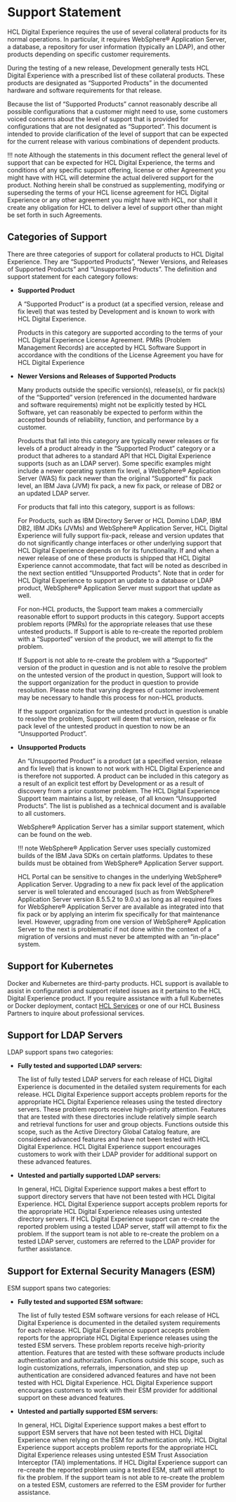 # Support Statement

HCL Digital Experience requires the use of several collateral products for its normal operations. In particular, it requires WebSphere® Application Server, a database, a repository for user information \(typically an LDAP\), and other products depending on specific customer requirements.

During the testing of a new release, Development generally tests HCL Digital Experience with a prescribed list of these collateral products. These products are designated as “Supported Products” in the documented hardware and software requirements for that release.

Because the list of “Supported Products” cannot reasonably describe all possible configurations that a customer might need to use, some customers voiced concerns about the level of support that is provided for configurations that are not designated as “Supported”. This document is intended to provide clarification of the level of support that can be expected for the current release with various combinations of dependent products.

!!! note 
    Although the statements in this document reflect the general level of support that can be expected for HCL Digital Experience, the terms and conditions of any specific support offering, license or other Agreement you might have with HCL will determine the actual delivered support for the product. Nothing herein shall be construed as supplementing, modifying or superseding the terms of your HCL license agreement for HCL Digital Experience or any other agreement you might have with HCL, nor shall it create any obligation for HCL to deliver a level of support other than might be set forth in such Agreements.

## Categories of Support

There are three categories of support for collateral products to HCL Digital Experience. They are “Supported Products”, “Newer Versions, and Releases of Supported Products” and “Unsupported Products”. The definition and support statement for each category follows:

-   **Supported Product**

    A “Supported Product” is a product \(at a specified version, release and fix level\) that was tested by Development and is known to work with HCL Digital Experience.

    Products in this category are supported according to the terms of your HCL Digital Experience License Agreement. PMRs \(Problem Management Records\) are accepted by HCL Software Support in accordance with the conditions of the License Agreement you have for HCL Digital Experience

-   **Newer Versions and Releases of Supported Products**

    Many products outside the specific version\(s\), release\(s\), or fix pack\(s\) of the “Supported” version \(referenced in the documented hardware and software requirements\) might not be explicitly tested by HCL Software, yet can reasonably be expected to perform within the accepted bounds of reliability, function, and performance by a customer.

    Products that fall into this category are typically newer releases or fix levels of a product already in the “Supported Product” category or a product that adheres to a standard API that HCL Digital Experience supports \(such as an LDAP server\). Some specific examples might include a newer operating system fix level, a WebSphere® Application Server \(WAS\) fix pack newer than the original “Supported” fix pack level, an IBM Java \(JVM\) fix pack, a new fix pack, or release of DB2 or an updated LDAP server.

    For products that fall into this category, support is as follows:

    For Products, such as IBM Directory Server or HCL Domino LDAP, IBM DB2, IBM JDKs \(JVMs\) and WebSphere® Application Server, HCL Digital Experience will fully support fix-pack, release and version updates that do not significantly change interfaces or other underlying support that HCL Digital Experience depends on for its functionality. If and when a newer release of one of these products is shipped that HCL Digital Experience cannot accommodate, that fact will be noted as described in the next section entitled “Unsupported Products”. Note that in order for HCL Digital Experience to support an update to a database or LDAP product, WebSphere® Application Server must support that update as well.

    For non-HCL products, the Support team makes a commercially reasonable effort to support products in this category. Support accepts problem reports \(PMRs\) for the appropriate releases that use these untested products. If Support is able to re-create the reported problem with a “Supported” version of the product, we will attempt to fix the problem.

    If Support is not able to re-create the problem with a “Supported” version of the product in question and is not able to resolve the problem on the untested version of the product in question, Support will look to the support organization for the product in question to provide resolution. Please note that varying degrees of customer involvement may be necessary to handle this process for non-HCL products.

    If the support organization for the untested product in question is unable to resolve the problem, Support will deem that version, release or fix pack level of the untested product in question to now be an “Unsupported Product”.

-   **Unsupported Products**

    An “Unsupported Product” is a product \(at a specified version, release and fix level\) that is known to not work with HCL Digital Experience and is therefore not supported. A product can be included in this category as a result of an explicit test effort by Development or as a result of discovery from a prior customer problem. The HCL Digital Experience Support team maintains a list, by release, of all known “Unsupported Products”. The list is published as a technical document and is available to all customers.

    WebSphere® Application Server has a similar support statement, which can be found on the web.

    !!! note 
        WebSphere® Application Server uses specially customized builds of the IBM Java SDKs on certain platforms. Updates to these builds must be obtained from WebSphere® Application Server support.

    HCL Portal can be sensitive to changes in the underlying WebSphere® Application Server. Upgrading to a new fix pack level of the application server is well tolerated and encouraged \(such as from WebSphere® Application Server version 8.5.5.2 to 9.0.x\) as long as all required fixes for WebSphere® Application Server are available as integrated into that fix pack or by applying an interim fix specifically for that maintenance level. However, upgrading from one version of WebSphere® Application Server to the next is problematic if not done within the context of a migration of versions and must never be attempted with an “in-place” system.


## Support for Kubernetes

Docker and Kubernetes are third-party products. HCL support is available to assist in configuration and support related issues as it pertains to the HCL Digital Experience product. If you require assistance with a full Kubernetes or Docker deployment, contact [HCL Services](https://www.hcltechsw.com/wps/portal/resources) or one of our HCL Business Partners to inquire about professional services.

## Support for LDAP Servers

LDAP support spans two categories:

-   **Fully tested and supported LDAP servers:**

    The list of fully tested LDAP servers for each release of HCL Digital Experience is documented in the detailed system requirements for each release. HCL Digital Experience support accepts problem reports for the appropriate HCL Digital Experience releases using the tested directory servers. These problem reports receive high-priority attention. Features that are tested with these directories include relatively simple search and retrieval functions for user and group objects. Functions outside this scope, such as the Active Directory Global Catalog feature, are considered advanced features and have not been tested with HCL Digital Experience. HCL Digital Experience support encourages customers to work with their LDAP provider for additional support on these advanced features.

-   **Untested and partially supported LDAP servers:**

    In general, HCL Digital Experience support makes a best effort to support directory servers that have not been tested with HCL Digital Experience. HCL Digital Experience support accepts problem reports for the appropriate HCL Digital Experience releases using untested directory servers. If HCL Digital Experience support can re-create the reported problem using a tested LDAP server, staff will attempt to fix the problem. If the support team is not able to re-create the problem on a tested LDAP server, customers are referred to the LDAP provider for further assistance.


## Support for External Security Managers \(ESM\)

ESM support spans two categories:

-   **Fully tested and supported ESM software:**

    The list of fully tested ESM software versions for each release of HCL Digital Experience is documented in the detailed system requirements for each release. HCL Digital Experience support accepts problem reports for the appropriate HCL Digital Experience releases using the tested ESM servers. These problem reports receive high-priority attention. Features that are tested with these software products include authentication and authorization. Functions outside this scope, such as login customizations, referrals, impersonation, and step up authentication are considered advanced features and have not been tested with HCL Digital Experience. HCL Digital Experience support encourages customers to work with their ESM provider for additional support on these advanced features.

-   **Untested and partially supported ESM servers:**

    In general, HCL Digital Experience support makes a best effort to support ESM servers that have not been tested with HCL Digital Experience when relying on the ESM for authentication only. HCL Digital Experience support accepts problem reports for the appropriate HCL Digital Experience releases using untested ESM Trust Association Interceptor \(TAI\) implementations. If HCL Digital Experience support can re-create the reported problem using a tested ESM, staff will attempt to fix the problem. If the support team is not able to re-create the problem on a tested ESM, customers are referred to the ESM provider for further assistance.


<!-- ???+ "**Related information**"  

[Planning for external security managers](../plan/plan_extsecman.md) -->


